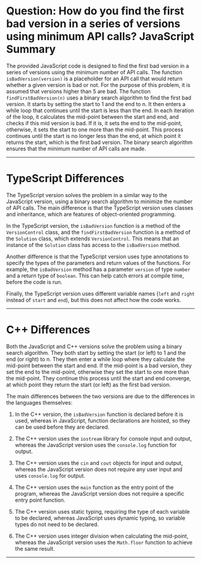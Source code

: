 # Question: How do you find the first bad version in a series of versions using minimum API calls? JavaScript Summary

The provided JavaScript code is designed to find the first bad version in a series of versions using the minimum number of API calls. The function `isBadVersion(version)` is a placeholder for an API call that would return whether a given version is bad or not. For the purpose of this problem, it is assumed that versions higher than 5 are bad. The function `findFirstBadVersion(n)` uses a binary search algorithm to find the first bad version. It starts by setting the start to 1 and the end to n. It then enters a while loop that continues until the start is less than the end. In each iteration of the loop, it calculates the mid-point between the start and end, and checks if this mid version is bad. If it is, it sets the end to the mid-point, otherwise, it sets the start to one more than the mid-point. This process continues until the start is no longer less than the end, at which point it returns the start, which is the first bad version. The binary search algorithm ensures that the minimum number of API calls are made.

---

# TypeScript Differences

The TypeScript version solves the problem in a similar way to the JavaScript version, using a binary search algorithm to minimize the number of API calls. The main difference is that the TypeScript version uses classes and inheritance, which are features of object-oriented programming. 

In the TypeScript version, the `isBadVersion` function is a method of the `VersionControl` class, and the `findFirstBadVersion` function is a method of the `Solution` class, which extends `VersionControl`. This means that an instance of the `Solution` class has access to the `isBadVersion` method. 

Another difference is that the TypeScript version uses type annotations to specify the types of the parameters and return values of the functions. For example, the `isBadVersion` method has a parameter `version` of type `number` and a return type of `boolean`. This can help catch errors at compile time, before the code is run.

Finally, the TypeScript version uses different variable names (`left` and `right` instead of `start` and `end`), but this does not affect how the code works.

---

# C++ Differences

Both the JavaScript and C++ versions solve the problem using a binary search algorithm. They both start by setting the start (or left) to 1 and the end (or right) to n. They then enter a while loop where they calculate the mid-point between the start and end. If the mid-point is a bad version, they set the end to the mid-point, otherwise they set the start to one more than the mid-point. They continue this process until the start and end converge, at which point they return the start (or left) as the first bad version.

The main differences between the two versions are due to the differences in the languages themselves:

1. In the C++ version, the `isBadVersion` function is declared before it is used, whereas in JavaScript, function declarations are hoisted, so they can be used before they are declared.

2. The C++ version uses the `iostream` library for console input and output, whereas the JavaScript version uses the `console.log` function for output.

3. The C++ version uses the `cin` and `cout` objects for input and output, whereas the JavaScript version does not require any user input and uses `console.log` for output.

4. The C++ version uses the `main` function as the entry point of the program, whereas the JavaScript version does not require a specific entry point function.

5. The C++ version uses static typing, requiring the type of each variable to be declared, whereas JavaScript uses dynamic typing, so variable types do not need to be declared.

6. The C++ version uses integer division when calculating the mid-point, whereas the JavaScript version uses the `Math.floor` function to achieve the same result.

---
